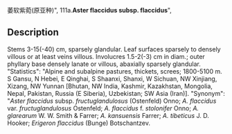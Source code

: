 萎软紫菀(原亚种)",
111a.**Aster flaccidus subsp. flaccidus**",

## Description
Stems 3-15(-40) cm, sparsely glandular. Leaf surfaces sparsely to densely villous or at least veins villous. Involucres 1.5-2(-3) cm in diam.; outer phyllary base densely lanate or villous, abaxially sparsely glandular.
  "Statistics": "Alpine and subalpine pastures, thickets, screes; 1800-5100 m. S Gansu, N Hebei, E Qinghai, S Shaanxi, Shanxi, W Sichuan, NW Xinjiang, Xizang, NW Yunnan [Bhutan, NW India, Kashmir, Kazakhstan, Mongolia, Nepal, Pakistan, Russia (E Siberia), Uzbekistan; SW Asia (Iran)].
  "Synonym": "*Aster flaccidus* subsp. *fructuglandulosus* (Ostenfeld) Onno; *A. flaccidus* var. *fructuglandulosus* Ostenfeld; *A. flaccidus* f. *stolonifer* Onno; *A. glarearum* W. W. Smith &amp; Farrer; *A. kansuensis* Farrer; *A. tibeticus* J. D. Hooker; *Erigeron flaccidus* (Bunge) Botschantzev.
